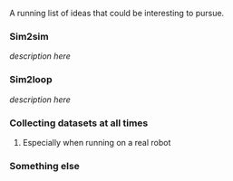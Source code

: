 A running list of ideas that could be interesting to pursue.

### Sim2sim
*description here*

### Sim2loop
*description here*

### Collecting datasets at all times
1. Especially when running on a real robot

### Something else